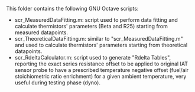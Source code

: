 This folder contains the following GNU Octave scripts:
- scr_MeasuredDataFitting.m: script used to perform data fitting and calculate thermistors' parameters (Beta and R25) starting from measured datapoints.
- scr_TheoreticalDataFitting.m: similar to "scr_MeasuredDataFitting.m" and used to calculate thermistors' parameters starting from theoretical datapoints.
- scr_RdeltaCalculator.m: script used to generate "Rdelta Tables", reporting the exact series resistance offset to be applied to original IAT sensor probe to have a prescribed temperature negative offset (fuel/air stoichiometric ratio enrichment) for a given ambient temperature, very useful during testing phase (dyno).
